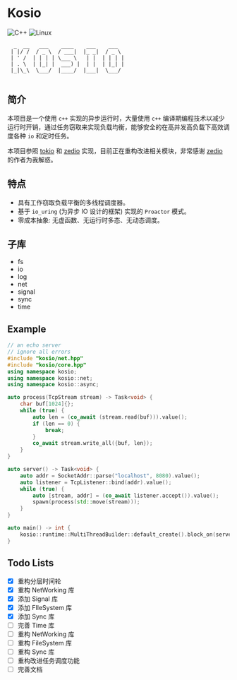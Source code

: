 # Kosio

 ![C++](https://img.shields.io/badge/standard-C++23-00599C?logo=cplusplus&logoColor=white) ![Linux](https://img.shields.io/badge/platform-linux-dimgray)

```
  _  __   ___    ____    ___    ___  
 | |/ /  / _ \  / ___|  |_ _|  / _ \ 
 | ' /  | | | | \___ \   | |  | | | |
 | . \  | |_| |  ___) |  | |  | |_| |
 |_|\_\  \___/  |____/  |___|  \___/ 
                                     
```

## 简介

本项目是一个使用 `c++` 实现的异步运行时，大量使用 `c++` 编译期编程技术以减少运行时开销，通过任务窃取来实现负载均衡，能够安全的在高并发高负载下高效调度各种 `io` 和定时任务。

本项目参照 [tokio](https://github.com/tokio-rs/tokio) 和 [zedio](https://github.com/8sileus/zedio) 实现，目前正在重构改进相关模块，非常感谢 [zedio](https://github.com/8sileus/zedio) 的作者为我解惑。

## 特点

- 具有工作窃取负载平衡的多线程调度器。
- 基于 `io_uring` (为异步 IO 设计的框架) 实现的 `Proactor` 模式。
- 零成本抽象: 无虚函数、无运行时多态、无动态调度。

## 子库
- fs
- io
- log
- net
- signal
- sync
- time

## Example

```c++
// an echo server
// ignore all errors
#include "kosio/net.hpp"
#include "kosio/core.hpp"
using namespace kosio;
using namespace kosio::net;
using namespace kosio::async;

auto process(TcpStream stream) -> Task<void> {
    char buf[1024]{};
    while (true) {
        auto len = (co_await (stream.read(buf))).value();
        if (len == 0) {
            break;
        }
        co_await stream.write_all({buf, len});
    }
}

auto server() -> Task<void> {
    auto addr = SocketAddr::parse("localhost", 8080).value();
    auto listener = TcpListener::bind(addr).value();
    while (true) {
        auto [stream, addr] = (co_await listener.accept()).value();
        spawn(process(std::move(stream)));
    }
}

auto main() -> int {
    kosio::runtime::MultiThreadBuilder::default_create().block_on(server());
}
```

## Todo Lists

- [x] 重构分层时间轮
- [x] 重构 NetWorking 库
- [x] 添加 Signal 库
- [x] 添加 FIleSystem 库
- [x] 添加 Sync 库
- [ ] 完善 Time 库
- [ ] 重构 NetWorking 库
- [ ] 重构 FileSystem 库
- [ ] 重构 Sync 库
- [ ] 重构改进任务调度功能
- [ ] 完善文档
